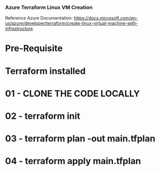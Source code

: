 ### Azure Terraform Linux VM Creation 

Reference Azure Documentation: https://docs.microsoft.com/en-us/azure/developer/terraform/create-linux-virtual-machine-with-infrastructure

# Pre-Requisite 

# Terraform installed 

# 01 - CLONE THE CODE LOCALLY 
# 02 - terraform init
# 03 - terraform plan -out main.tfplan
# 04 - terraform apply main.tfplan